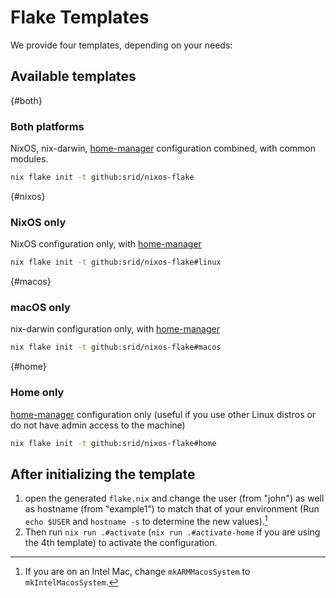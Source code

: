 # Flake Templates

We provide four templates, depending on your needs:

## Available templates

{#both}
### Both platforms

NixOS, nix-darwin, [home-manager] configuration combined, with common modules.

```bash
nix flake init -t github:srid/nixos-flake
```

{#nixos}
### NixOS only

NixOS configuration only, with [home-manager]

```sh
nix flake init -t github:srid/nixos-flake#linux
```

{#macos}
### macOS only

nix-darwin configuration only, with [home-manager]

```sh
nix flake init -t github:srid/nixos-flake#macos
```

{#home}
### Home only

[home-manager] configuration only (useful if you use other Linux distros or do not have admin access to the machine)

```bash
nix flake init -t github:srid/nixos-flake#home
```

## After initializing the template

1. open the generated `flake.nix` and change the user (from "john") as well as hostname (from "example1") to match that of your environment (Run `echo $USER` and `hostname -s` to determine the new values).[^intel] 
2. Then run `nix run .#activate` (`nix run .#activate-home` if you are using the 4th template) to activate the configuration.

[^intel]: If you are on an Intel Mac, change `mkARMMacosSystem` to `mkIntelMacosSystem`.

[home-manager]: https://github.com/nix-community/home-manager
